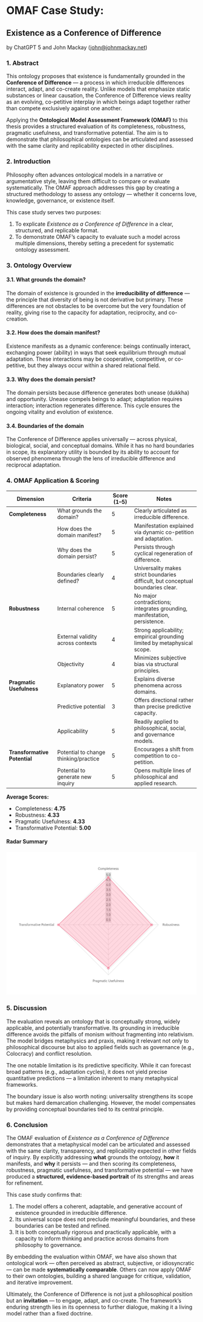 # OMAF Case Study:
## Existence as a Conference of Difference

by ChatGPT 5 and John Mackay (john@johnmackay.net)

### 1. Abstract
This ontology proposes that existence is fundamentally grounded in the **Conference of Difference** — a process in which irreducible differences interact, adapt, and co-create reality. Unlike models that emphasize static substances or linear causation, the Conference of Difference views reality as an evolving, co-petitive interplay in which beings adapt together rather than compete exclusively against one another.

Applying the **Ontological Model Assessment Framework (OMAF)** to this thesis provides a structured evaluation of its completeness, robustness, pragmatic usefulness, and transformative potential. The aim is to demonstrate that philosophical ontologies can be articulated and assessed with the same clarity and replicability expected in other disciplines.
### 2. Introduction
Philosophy often advances ontological models in a narrative or argumentative style, leaving them difficult to compare or evaluate systematically. The OMAF approach addresses this gap by creating a structured methodology to assess any ontology — whether it concerns love, knowledge, governance, or existence itself.

This case study serves two purposes:
1. To explicate *Existence as a Conference of Difference* in a clear, structured, and replicable format.
2. To demonstrate OMAF’s capacity to evaluate such a model across multiple dimensions, thereby setting a precedent for systematic ontology assessment.
### 3. Ontology Overview
#### 3.1. What grounds the domain?
The domain of existence is grounded in the **irreducibility of difference** — the principle that diversity of being is not derivative but primary. These differences are not obstacles to be overcome but the very foundation of reality, giving rise to the capacity for adaptation, reciprocity, and co-creation.
#### 3.2. How does the domain manifest?
Existence manifests as a dynamic conference: beings continually interact, exchanging power (ability) in ways that seek equilibrium through mutual adaptation. These interactions may be cooperative, competitive, or co-petitive, but they always occur within a shared relational field.
#### 3.3. Why does the domain persist?
The domain persists because difference generates both unease (dukkha) and opportunity. Unease compels beings to adapt; adaptation requires interaction; interaction regenerates difference. This cycle ensures the ongoing vitality and evolution of existence.
#### 3.4. Boundaries of the domain
The Conference of Difference applies universally — across physical, biological, social, and conceptual domains. While it has no hard boundaries in scope, its explanatory utility is bounded by its ability to account for observed phenomena through the lens of irreducible difference and reciprocal adaptation.
### 4. OMAF Application & Scoring

| Dimension              | Criteria                                      | Score (1–5) | Notes |
|------------------------|-----------------------------------------------|-------------|-------|
| **Completeness**       | What grounds the domain?                      | 5           | Clearly articulated as irreducible difference. |
|                        | How does the domain manifest?                 | 5           | Manifestation explained via dynamic co-petition and adaptation. |
|                        | Why does the domain persist?                  | 5           | Persists through cyclical regeneration of difference. |
|                        | Boundaries clearly defined?                   | 4           | Universality makes strict boundaries difficult, but conceptual boundaries clear. |
| **Robustness**         | Internal coherence                            | 5           | No major contradictions; integrates grounding, manifestation, persistence. |
|                        | External validity across contexts             | 4           | Strong applicability; empirical grounding limited by metaphysical scope. |
|                        | Objectivity                                   | 4           | Minimizes subjective bias via structural principles. |
| **Pragmatic Usefulness**| Explanatory power                             | 5           | Explains diverse phenomena across domains. |
|                        | Predictive potential                          | 3           | Offers directional rather than precise predictive capacity. |
|                        | Applicability                                 | 5           | Readily applied to philosophical, social, and governance models. |
| **Transformative Potential** | Potential to change thinking/practice    | 5           | Encourages a shift from competition to co-petition. |
|                        | Potential to generate new inquiry             | 5           | Opens multiple lines of philosophical and applied research. |

**Average Scores:**
- Completeness: **4.75**
- Robustness: **4.33**
- Pragmatic Usefulness: **4.33**
- Transformative Potential: **5.00**

#### Radar Summary
![OMAF radar – Conference of Difference](../assets/omaf-radar-cod.jpg)

### 5. Discussion
The evaluation reveals an ontology that is conceptually strong, widely applicable, and potentially transformative. Its grounding in irreducible difference avoids the pitfalls of monism without fragmenting into relativism. The model bridges metaphysics and praxis, making it relevant not only to philosophical discourse but also to applied fields such as governance (e.g., Colocracy) and conflict resolution.

The one notable limitation is its predictive specificity. While it can forecast broad patterns (e.g., adaptation cycles), it does not yield precise quantitative predictions — a limitation inherent to many metaphysical frameworks.

The boundary issue is also worth noting: universality strengthens its scope but makes hard demarcation challenging. However, the model compensates by providing conceptual boundaries tied to its central principle.
### 6. Conclusion
The OMAF evaluation of *Existence as a Conference of Difference* demonstrates that a metaphysical model can be articulated and assessed with the same clarity, transparency, and replicability expected in other fields of inquiry. By explicitly addressing **what** grounds the ontology, **how** it manifests, and **why** it persists — and then scoring its completeness, robustness, pragmatic usefulness, and transformative potential — we have produced a **structured, evidence-based portrait** of its strengths and areas for refinement.

This case study confirms that:
1. The model offers a coherent, adaptable, and generative account of existence grounded in irreducible difference.
2. Its universal scope does not preclude meaningful boundaries, and these boundaries can be tested and refined.
3. It is both conceptually rigorous and practically applicable, with a capacity to inform thinking and practice across domains from philosophy to governance.

By embedding the evaluation within OMAF, we have also shown that ontological work — often perceived as abstract, subjective, or idiosyncratic — can be made **systematically comparable**. Others can now apply OMAF to their own ontologies, building a shared language for critique, validation, and iterative improvement.

Ultimately, the Conference of Difference is not just a philosophical position but an **invitation** — to engage, adapt, and co-create. The framework’s enduring strength lies in its openness to further dialogue, making it a living model rather than a fixed doctrine.

